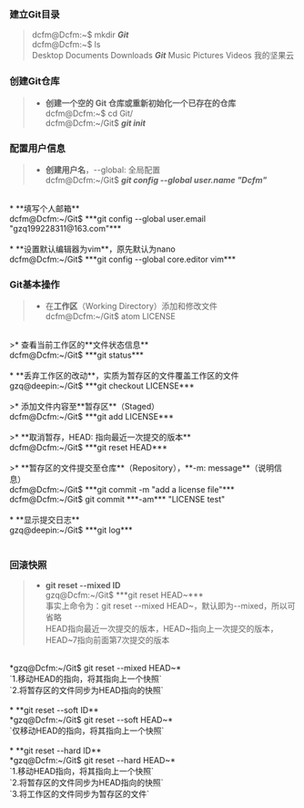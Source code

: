 ### 建立Git目录
>dcfm@Dcfm:~$ mkdir ***Git***<br>
dcfm@Dcfm:~$ ls<br>
Desktop  Documents  Downloads  ***Git*** Music  Pictures  Videos  我的坚果云

### 创建Git仓库
>* **创建一个空的 Git 仓库或重新初始化一个已存在的仓库**<br>
dcfm@Dcfm:~$ cd Git/<br>
dcfm@Dcfm:~/Git$ ***git init***<br>

### 配置用户信息
>* **创建用户名**，--global: 全局配置<br>
dcfm@Dcfm:~/Git$ ***git config --global user.name "Dcfm"***<br>
<br>
* **填写个人邮箱**<br>
dcfm@Dcfm:~/Git$ ***git config --global user.email "gzq199228311@163.com"***<br>
<br>
* **设置默认编辑器为vim**，原先默认为nano<br>
dcfm@Dcfm:~/Git$ ***git config --global core.editor vim***

### Git基本操作
>* 在**工作区**（Working Directory）添加和修改文件<br>
dcfm@Dcfm:~/Git$ atom LICENSE<br>
<br>
>* 查看当前工作区的**文件状态信息**<br>
dcfm@Dcfm:~/Git$ ***git status***<br>
<br>
* **丢弃工作区的改动**，实质为暂存区的文件覆盖工作区的文件<br>
gzq@deepin:~/Git$ ***git checkout LICENSE***<br>
<br>
>* 添加文件内容至**暂存区**（Staged）<br>
dcfm@Dcfm:~/Git$ ***git add LICENSE***<br>
<br>
>* **取消暂存，HEAD: 指向最近一次提交的版本**<br>
dcfm@Dcfm:~/Git$ ***git reset HEAD***<br>
<br>
>* **暂存区的文件提交至仓库**（Repository），**-m: message**（说明信息）<br>
dcfm@Dcfm:~/Git$ ***git commit -m "add a license file"***<br>
dcfm@Dcfm:~/Git$ git commit ***-am*** "LICENSE test"<br>
<br>
* **显示提交日志**<br>
gzq@deepin:~/Git$ ***git log***<br>
<br>

### 回滚快照<br>
>* **git reset --mixed ID**<br>
gzq@Dcfm:~/Git$ ***git reset HEAD~***<br>
事实上命令为：git reset --mixed HEAD~，默认即为--mixed，所以可省略<br>
HEAD指向最近一次提交的版本，HEAD~指向上一次提交的版本，HEAD~7指向前面第7次提交的版本<br>
<br>
*gzq@Dcfm:~/Git$ git reset --mixed HEAD~*<br>
`1.移动HEAD的指向，将其指向上一个快照`<br>
`2.将暂存区的文件同步为HEAD指向的快照`<br>
<br>
* **git reset --soft ID**<br>
*gzq@Dcfm:~/Git$ git reset --soft HEAD~*<br>
`仅移动HEAD的指向，将其指向上一个快照`<br>
<br>
* **git reset --hard ID**<br>
*gzq@Dcfm:~/Git$ git reset --hard HEAD~*<br>
`1.移动HEAD指向，将其指向上一个快照`<br>
`2.将暂存区的文件同步为HEAD指向的快照`<br>
`3.将工作区的文件同步为暂存区的文件`
